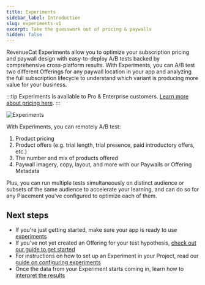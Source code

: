 ```yaml
---
title: Experiments
sidebar_label: Introduction
slug: experiments-v1
excerpt: Take the guesswork out of pricing & paywalls
hidden: false
---
```


RevenueCat Experiments allow you to optimize your subscription pricing and paywall design with easy-to-deploy A/B tests backed by comprehensive cross-platform results. With Experiments, you can A/B test two different Offerings for any paywall location in your app and analyzing the full subscription lifecycle to understand which variant is producing more value for your business.

:::tip
Experiments is available to Pro & Enterprise customers. [Learn more about pricing here](https://www.revenuecat.com/pricing/).
:::

![Experiments](/docs_images/experiments/v1/experiments-leading-image.webp)

With Experiments, you can remotely A/B test:

1. Product pricing
2. Product offers (e.g. trial length, trial presence, paid introductory offers, etc.)
3. The number and mix of products offered
4. Paywall imagery, copy, layout, and more with our Paywalls or Offering Metadata

Plus, you can run multiple tests simultaneously on distinct audience or subsets of the same audience to accelerate your learning, and can do so for any Placement you've configured to optimize each of them.

## Next steps

- If you're just getting started, make sure your app is ready to use [experiments ](/tools/experiments-v1/experiments-overview-v1)
- If you've not yet created an Offering for your test hypothesis, [check out our guide to get started ](/tools/experiments-v1/creating-offerings-to-test)
- For instructions on how to set up an Experiment in your Project, read our [guide on configuring experiments ](/tools/experiments-v1/configuring-experiments-v1)
- Once the data from your Experiment starts coming in, learn how to [interpret the results ](/tools/experiments-v1/experiments-results-v1)
